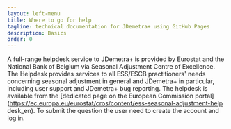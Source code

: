 ```yaml
---
layout: left-menu
title: Where to go for help
tagline: technical documentation for JDemetra+ using GitHub Pages
description: Basics
order: 0
---
```


A full-range helpdesk service to JDemetra+ is provided by Eurostat and 
the National Bank of Belgium via Seasonal Adjustment Centre of 
Excellence. The Helpdesk provides services to all ESS/ESCB 
practitioners' needs concerning seasonal adjustment in general and 
JDemetra+ in particular, including user support and JDemetra+ bug 
reporting. The helpdesk is available from the [dedicated page on the 
European Commission portal](https://ec.europa.eu/eurostat/cros/content/ess-seasonal-adjustment-help 
desk_en). To submit the question the user need to create the account and log in.

